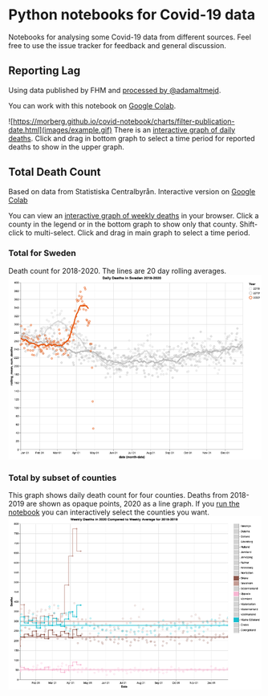 # Python notebooks for Covid-19 data
Notebooks for analysing some Covid-19 data from different sources. Feel free to use the issue tracker for feedback and general discussion.

## Reporting Lag
Using data published by FHM and [processed by @adamaltmejd](https://github.com/adamaltmejd/covid).

You can work with this notebook on [Google Colab](https://colab.research.google.com/github/morberg/covid-notebook/blob/master/covid-lag-sweden.ipynb).

![https://morberg.github.io/covid-notebook/charts/filter-publication-date.html](images/example.gif)
There is an [interactive graph of daily deaths](https://morberg.github.io/covid-notebook/charts/filter-publication-date.html). Click and drag in bottom graph to select a time period for reported deaths to show in the upper graph.

## Total Death Count
Based on data from Statistiska Centralbyrån. Interactive version on [Google Colab](https://colab.research.google.com/github/morberg/covid-notebook/blob/master/county-data.ipynb)

You can view an [interactive graph of weekly deaths](https://morberg.github.io/covid-notebook/charts/weekly-deaths.html) in your browser. Click a county in the legend or in the bottom graph to show only that county. Shift-click to multi-select. Click and drag in main graph to select a time period.

### Total for Sweden
Death count for 2018-2020. The lines are 20 day rolling averages.
![](images/daily-deaths-total.png?raw=true)

### Total by subset of counties
This graph shows daily death count for four counties. Deaths from 2018-2019 are shown as opaque points, 2020 as a line graph. If you [run the notebook](https://colab.research.google.com/github/morberg/covid-notebook/blob/master/county-data.ipynb) you can interactively select the counties you want.
![](images/daily-deaths-by-county.png?raw=true)
